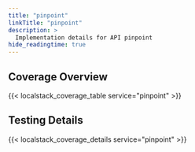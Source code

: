 ```yaml
---
title: "pinpoint"
linkTitle: "pinpoint"
description: >
  Implementation details for API pinpoint
hide_readingtime: true
---
```


## Coverage Overview

{{< localstack_coverage_table service="pinpoint" >}}

## Testing Details

{{< localstack_coverage_details service="pinpoint" >}}
